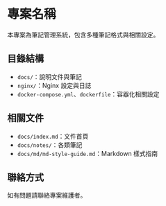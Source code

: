 # 專案名稱

本專案為筆記管理系統，包含多種筆記格式與相關設定。

## 目錄結構

- `docs/`：說明文件與筆記
- `nginx/`：Nginx 設定與日誌
- `docker-compose.yml`、`dockerfile`：容器化相關設定

## 相關文件

- `docs/index.md`：文件首頁
- `docs/notes/`：各類筆記
- `docs/md/md-style-guide.md`：Markdown 樣式指南

## 聯絡方式

如有問題請聯絡專案維護者。